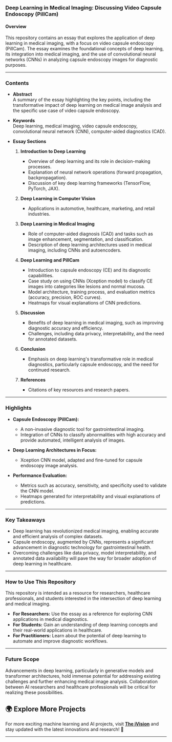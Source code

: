 ### Deep Learning in Medical Imaging: Discussing Video Capsule Endoscopy (PillCam)  

#### Overview  
This repository contains an essay that explores the application of deep learning in medical imaging, with a focus on video capsule endoscopy (PillCam). The essay examines the foundational concepts of deep learning, its integration into medical imaging, and the use of convolutional neural networks (CNNs) in analyzing capsule endoscopy images for diagnostic purposes.  

---

### Contents  

- **Abstract**  
  A summary of the essay highlighting the key points, including the transformative impact of deep learning on medical image analysis and the specific use case of video capsule endoscopy.  

- **Keywords**  
  Deep learning, medical imaging, video capsule endoscopy, convolutional neural network (CNN), computer-aided diagnostics (CAD).  

- **Essay Sections**  
  1. **Introduction to Deep Learning**  
     - Overview of deep learning and its role in decision-making processes.  
     - Explanation of neural network operations (forward propagation, backpropagation).  
     - Discussion of key deep learning frameworks (TensorFlow, PyTorch, JAX).  

  2. **Deep Learning in Computer Vision**  
     - Applications in automotive, healthcare, marketing, and retail industries.  

  3. **Deep Learning in Medical Imaging**  
     - Role of computer-aided diagnosis (CAD) and tasks such as image enhancement, segmentation, and classification.  
     - Description of deep learning architectures used in medical imaging, including CNNs and autoencoders.  

  4. **Deep Learning and PillCam**  
     - Introduction to capsule endoscopy (CE) and its diagnostic capabilities.  
     - Case study on using CNNs (Xception model) to classify CE images into categories like lesions and normal mucosa.  
     - Model architecture, training process, and evaluation metrics (accuracy, precision, ROC curves).  
     - Heatmaps for visual explanations of CNN predictions.  

  5. **Discussion**  
     - Benefits of deep learning in medical imaging, such as improving diagnostic accuracy and efficiency.  
     - Challenges, including data privacy, interpretability, and the need for annotated datasets.  

  6. **Conclusion**  
     - Emphasis on deep learning's transformative role in medical diagnostics, particularly capsule endoscopy, and the need for continued research.  

  7. **References**  
     - Citations of key resources and research papers.  

---

### Highlights  

- **Capsule Endoscopy (PillCam):**  
  - A non-invasive diagnostic tool for gastrointestinal imaging.  
  - Integration of CNNs to classify abnormalities with high accuracy and provide automated, intelligent analysis of images.  

- **Deep Learning Architectures in Focus:**  
  - Xception CNN model, adapted and fine-tuned for capsule endoscopy image analysis.  

- **Performance Evaluation:**  
  - Metrics such as accuracy, sensitivity, and specificity used to validate the CNN model.  
  - Heatmaps generated for interpretability and visual explanations of predictions.  

---

### Key Takeaways  

- Deep learning has revolutionized medical imaging, enabling accurate and efficient analysis of complex datasets.  
- Capsule endoscopy, augmented by CNNs, represents a significant advancement in diagnostic technology for gastrointestinal health.  
- Overcoming challenges like data privacy, model interpretability, and annotated data availability will pave the way for broader adoption of deep learning in healthcare.  

---

### How to Use This Repository  

This repository is intended as a resource for researchers, healthcare professionals, and students interested in the intersection of deep learning and medical imaging.  
- **For Researchers:** Use the essay as a reference for exploring CNN applications in medical diagnostics.  
- **For Students:** Gain an understanding of deep learning concepts and their real-world applications in healthcare.  
- **For Practitioners:** Learn about the potential of deep learning to automate and improve diagnostic workflows.  

---

### Future Scope  

Advancements in deep learning, particularly in generative models and transformer architectures, hold immense potential for addressing existing challenges and further enhancing medical image analysis. Collaboration between AI researchers and healthcare professionals will be critical for realizing these possibilities.  

## 🌍 Explore More Projects  
For more exciting machine learning and AI projects, visit **[The iVision](https://theivision.wordpress.com/)** and stay updated with the latest innovations and research! 🚀  

---
